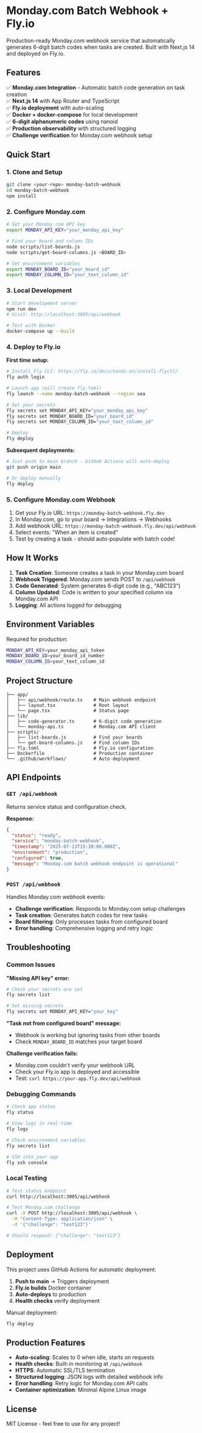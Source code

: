 # Monday.com Batch Webhook + Fly.io

Production-ready Monday.com webhook service that automatically generates 6-digit batch codes when tasks are created. Built with Next.js 14 and deployed on Fly.io.

## Features

✅ **Monday.com Integration** - Automatic batch code generation on task creation  
✅ **Next.js 14** with App Router and TypeScript  
✅ **Fly.io deployment** with auto-scaling  
✅ **Docker + docker-compose** for local development  
✅ **6-digit alphanumeric codes** using nanoid  
✅ **Production observability** with structured logging  
✅ **Challenge verification** for Monday.com webhook setup  

## Quick Start

### 1. Clone and Setup
```bash
git clone <your-repo> monday-batch-webhook
cd monday-batch-webhook
npm install
```

### 2. Configure Monday.com
```bash
# Set your Monday.com API key
export MONDAY_API_KEY="your_monday_api_key"

# Find your board and column IDs
node scripts/list-boards.js
node scripts/get-board-columns.js <BOARD_ID>

# Set environment variables
export MONDAY_BOARD_ID="your_board_id"
export MONDAY_COLUMN_ID="your_text_column_id"
```

### 3. Local Development
```bash
# Start development server
npm run dev
# Visit: http://localhost:3005/api/webhook

# Test with Docker
docker-compose up --build
```

### 4. Deploy to Fly.io

**First time setup:**
```bash
# Install Fly CLI: https://fly.io/docs/hands-on/install-flyctl/
fly auth login

# Launch app (will create fly.toml)
fly launch --name monday-batch-webhook --region sea

# Set your secrets
fly secrets set MONDAY_API_KEY="your_monday_api_key"
fly secrets set MONDAY_BOARD_ID="your_board_id" 
fly secrets set MONDAY_COLUMN_ID="your_text_column_id"

# Deploy
fly deploy
```

**Subsequent deployments:**
```bash
# Just push to main branch - GitHub Actions will auto-deploy
git push origin main

# Or deploy manually
fly deploy
```

### 5. Configure Monday.com Webhook
1. Get your Fly.io URL: `https://monday-batch-webhook.fly.dev`
2. In Monday.com, go to your board → Integrations → Webhooks
3. Add webhook URL: `https://monday-batch-webhook.fly.dev/api/webhook`
4. Select events: "When an item is created"
5. Test by creating a task - should auto-populate with batch code!

## How It Works

1. **Task Creation**: Someone creates a task in your Monday.com board
2. **Webhook Triggered**: Monday.com sends POST to `/api/webhook`
3. **Code Generated**: System generates 6-digit code (e.g., "ABC123")
4. **Column Updated**: Code is written to your specified column via Monday.com API
5. **Logging**: All actions logged for debugging

## Environment Variables

Required for production:

```bash
MONDAY_API_KEY=your_monday_api_token
MONDAY_BOARD_ID=your_board_id_number
MONDAY_COLUMN_ID=your_text_column_id
```

## Project Structure

```
├── app/
│   ├── api/webhook/route.ts    # Main webhook endpoint
│   ├── layout.tsx              # Root layout
│   └── page.tsx                # Status page
├── lib/
│   ├── code-generator.ts       # 6-digit code generation
│   └── monday-api.ts           # Monday.com API client
├── scripts/
│   ├── list-boards.js          # Find your boards
│   └── get-board-columns.js    # Find column IDs
├── fly.toml                    # Fly.io configuration
├── Dockerfile                  # Production container
└── .github/workflows/          # Auto-deployment
```

## API Endpoints

### `GET /api/webhook`
Returns service status and configuration check.

**Response:**
```json
{
  "status": "ready",
  "service": "monday-batch-webhook",
  "timestamp": "2025-07-13T15:30:00.000Z",
  "environment": "production",
  "configured": true,
  "message": "Monday.com batch webhook endpoint is operational"
}
```

### `POST /api/webhook`
Handles Monday.com webhook events:

- **Challenge verification**: Responds to Monday.com setup challenges
- **Task creation**: Generates batch codes for new tasks
- **Board filtering**: Only processes tasks from configured board
- **Error handling**: Comprehensive logging and retry logic

## Troubleshooting

### Common Issues

**"Missing API key" error:**
```bash
# Check your secrets are set
fly secrets list

# Set missing secrets
fly secrets set MONDAY_API_KEY="your_key"
```

**"Task not from configured board" message:**
- Webhook is working but ignoring tasks from other boards
- Check `MONDAY_BOARD_ID` matches your target board

**Challenge verification fails:**
- Monday.com couldn't verify your webhook URL
- Check your Fly.io app is deployed and accessible
- Test: `curl https://your-app.fly.dev/api/webhook`

### Debugging Commands

```bash
# Check app status
fly status

# View logs in real-time
fly logs

# Check environment variables
fly secrets list

# SSH into your app
fly ssh console
```

### Local Testing

```bash
# Test status endpoint
curl http://localhost:3005/api/webhook

# Test Monday.com challenge
curl -X POST http://localhost:3005/api/webhook \
  -H "Content-Type: application/json" \
  -d '{"challenge": "test123"}'

# Should respond: {"challenge": "test123"}
```

## Deployment

This project uses GitHub Actions for automatic deployment:

1. **Push to main** → Triggers deployment
2. **Fly.io builds** Docker container  
3. **Auto-deploys** to production
4. **Health checks** verify deployment

Manual deployment:
```bash
fly deploy
```

## Production Features

- **Auto-scaling**: Scales to 0 when idle, starts on requests
- **Health checks**: Built-in monitoring at `/api/webhook`
- **HTTPS**: Automatic SSL/TLS termination
- **Structured logging**: JSON logs with detailed webhook info
- **Error handling**: Retry logic for Monday.com API calls
- **Container optimization**: Minimal Alpine Linux image

## License

MIT License - feel free to use for any project!
